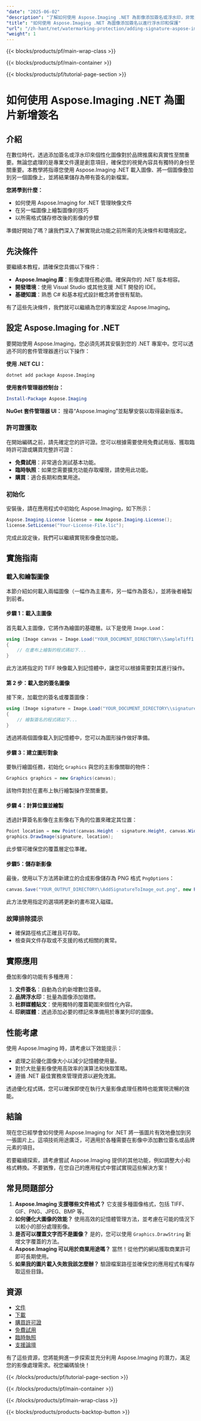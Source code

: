 ```yaml
---
"date": "2025-06-02"
"description": "了解如何使用 Aspose.Imaging .NET 為影像添加簽名或浮水印，非常適合在數位專案中進行品牌推廣和身份驗證。"
"title": "如何使用 Aspose.Imaging .NET 為圖像添加簽名以進行浮水印和保護"
"url": "/zh-hant/net/watermarking-protection/adding-signature-aspose-imaging-net/"
"weight": 1
---
```


{{< blocks/products/pf/main-wrap-class >}}

{{< blocks/products/pf/main-container >}}

{{< blocks/products/pf/tutorial-page-section >}}
# 如何使用 Aspose.Imaging .NET 為圖片新增簽名

## 介紹

在數位時代，透過添加簽名或浮水印來個性化圖像對於品牌推廣和真實性至關重要。無論您處理的是專業文件還是創意項目，確保您的視覺內容具有獨特的身份至關重要。本教學將指導您使用 Aspose.Imaging .NET 載入圖像、將一個圖像疊加到另一個圖像上，並將結果儲存為帶有簽名的新檔案。

**您將學到什麼：**
- 如何使用 Aspose.Imaging for .NET 管理映像文件
- 在另一幅圖像上繪製圖像的技巧
- 以所需格式儲存修改後的影像的步驟

準備好開始了嗎？讓我們深入了解實現此功能之前所需的先決條件和環境設定。

## 先決條件

要繼續本教程，請確保您具備以下條件：
- **Aspose.Imaging 庫**：影像處理任務必備。確保與你的 .NET 版本相容。
- **開發環境**：使用 Visual Studio 或其他支援 .NET 開發的 IDE。
- **基礎知識**：熟悉 C# 和基本程式設計概念將會很有幫助。

有了這些先決條件，我們就可以繼續為您的專案設定 Aspose.Imaging。

## 設定 Aspose.Imaging for .NET

要開始使用 Aspose.Imaging，您必須先將其安裝到您的 .NET 專案中。您可以透過不同的套件管理器進行以下操作：

**使用 .NET CLI：**
```bash
dotnet add package Aspose.Imaging
```

**使用套件管理器控制台：**
```powershell
Install-Package Aspose.Imaging
```

**NuGet 套件管理器 UI：**
搜尋“Aspose.Imaging”並點擊安裝以取得最新版本。

### 許可證獲取

在開始編碼之前，請先確定您的許可證。您可以根據需要使用免費試用版、獲取臨時許可證或購買完整許可證：
- **免費試用**：非常適合測試基本功能。
- **臨時執照**：如果您需要擴充功能存取權限，請使用此功能。
- **購買**：適合長期和商業用途。

### 初始化

安裝後，請在應用程式中初始化 Aspose.Imaging，如下所示：
```csharp
Aspose.Imaging.License license = new Aspose.Imaging.License();
license.SetLicense("Your-License-File.lic");
```

完成此設定後，我們可以繼續實現影像疊加功能。

## 實施指南

### 載入和繪製圖像

本節介紹如何載入兩幅圖像（一幅作為主畫布，另一幅作為簽名），並將後者繪製到前者。

#### 步驟 1：載入主圖像
首先載入主圖像，它將作為繪圖的基礎層。以下是使用 `Image.Load`：
```csharp
using (Image canvas = Image.Load("YOUR_DOCUMENT_DIRECTORY\\SampleTiff1.tiff"))
{
    // 在畫布上繪製的程式碼如下...
}
```
此方法將指定的 TIFF 映像載入到記憶體中，讓您可以根據需要對其進行操作。

#### 第 2 步：載入您的簽名圖像
接下來，加載您的簽名或覆蓋圖像：
```csharp
using (Image signature = Image.Load("YOUR_DOCUMENT_DIRECTORY\\signature.gif"))
{
    // 繪製簽名的程式碼如下...
}
```
透過將兩個圖像載入到記憶體中，您可以為圖形操作做好準備。

#### 步驟 3：建立圖形對象
要執行繪圖任務，初始化 `Graphics` 與您的主影像關聯的物件：
```csharp
Graphics graphics = new Graphics(canvas);
```
該物件對於在畫布上執行繪製操作至關重要。

#### 步驟 4：計算位置並繪製
透過計算簽名影像在主影像右下角的位置來確定其位置：
```csharp
Point location = new Point(canvas.Height - signature.Height, canvas.Width - signature.Width);
graphics.DrawImage(signature, location);
```
此步驟可確保您的覆蓋層定位準確。

#### 步驟5：儲存新影像
最後，使用以下方法將新建立的合成影像儲存為 PNG 格式 `PngOptions`：
```csharp
canvas.Save("YOUR_OUTPUT_DIRECTORY\\AddSignatureToImage_out.png", new PngOptions());
```
此方法使用指定的選項將更新的畫布寫入磁碟。

### 故障排除提示
- 確保路徑格式正確且可存取。
- 檢查與文件存取或不支援的格式相關的異常。

## 實際應用

疊加影像的功能有多種應用：
1. **文件簽名**：自動為合約新增數位簽章。
2. **品牌浮水印**：批量為圖像添加徽標。
3. **社群媒體貼文**：使用獨特的覆蓋範圍來個性化內容。
4. **印刷媒體**：透過添加必要的標記來準備用於專業列印的圖像。

## 性能考慮

使用 Aspose.Imaging 時，請考慮以下效能提示：
- 處理之前優化圖像大小以減少記憶體使用量。
- 對於大批量影像使用高效率的演算法和快取策略。
- 遵循 .NET 最佳實務來管理資源以避免洩漏。

透過優化程式碼，您可以確保即使在執行大量影像處理任務時也能實現流暢的效能。

## 結論

現在您已經學會如何使用 Aspose.Imaging for .NET 將一張圖片有效地疊加到另一張圖片上。這項技術用途廣泛，可適用於各種需要在影像中添加數位簽名或品牌元素的項目。

若要繼續探索，請考慮嘗試 Aspose.Imaging 提供的其他功能，例如調整大小和格式轉換。不要猶豫，在您自己的應用程式中嘗試實現這些解決方案！

## 常見問題部分

1. **Aspose.Imaging 支援哪些文件格式？** 
   它支援多種圖像格式，包括 TIFF、GIF、PNG、JPEG、BMP 等。
2. **如何優化大圖像的效能？**
   使用高效的記憶體管理方法，並考慮在可能的情況下以較小的部分處理影像。
3. **是否可以覆蓋文字而不是圖像？**
   是的，您可以使用 `Graphics.DrawString` 新增文字覆蓋的方法。
4. **Aspose.Imaging 可以用於商業用途嗎？**
   當然！從他們的網站獲取商業許可即可長期使用。
5. **如果我的圖片載入失敗我該怎麼辦？**
   驗證檔案路徑並確保您的應用程式有權存取這些目錄。

## 資源
- [文件](https://reference.aspose.com/imaging/net/)
- [下載](https://releases.aspose.com/imaging/net/)
- [購買許可證](https://purchase.aspose.com/buy)
- [免費試用](https://releases.aspose.com/imaging/net/)
- [臨時執照](https://purchase.aspose.com/temporary-license/)
- [支援論壇](https://forum.aspose.com/c/imaging/10)

有了這些資源，您將能夠進一步探索並充分利用 Aspose.Imaging 的潛力，滿足您的影像處理需求。祝您編碼愉快！

{{< /blocks/products/pf/tutorial-page-section >}}

{{< /blocks/products/pf/main-container >}}

{{< /blocks/products/pf/main-wrap-class >}}

{{< blocks/products/products-backtop-button >}}